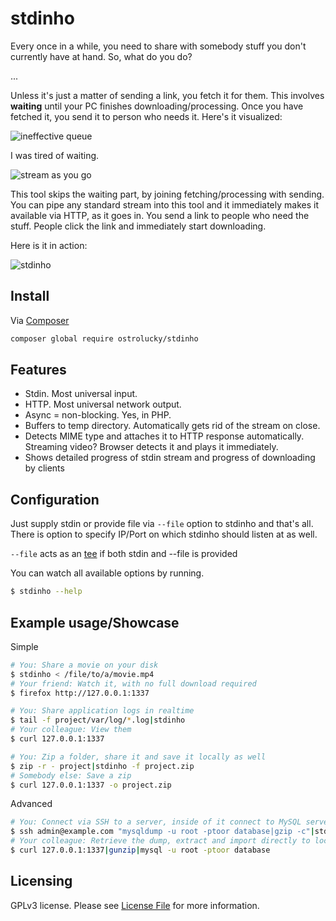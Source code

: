 # stdinho


Every once in a while, you need to share with somebody stuff you don't currently have at hand.
So, what do you do?

...

Unless it's just a matter of sending a link, you fetch it for them. 
This involves **waiting** until your PC finishes downloading/processing.
Once you have fetched it, you send it to person who needs it. Here's it visualized:

![ineffective queue](https://user-images.githubusercontent.com/496233/37245357-ff595ef8-2496-11e8-8c9a-0f10f9bd456f.gif)

I was tired of waiting.

![stream as you go](https://user-images.githubusercontent.com/496233/37245353-ed8cefd2-2496-11e8-801a-0654f15c5706.gif)


This tool skips the waiting part, by joining fetching/processing with sending. 
You can pipe any standard stream into this tool and it immediately makes
it available via HTTP, as it goes in. You send a link to people who need the stuff. 
People click the link and immediately start downloading.

Here is it in action:


![stdinho](https://user-images.githubusercontent.com/496233/37237663-e240866e-2416-11e8-9d03-386ae3790d1c.png)

## Install

Via [Composer](https://getcomposer.org/doc/00-intro.md)

```bash
composer global require ostrolucky/stdinho
```

## Features

* Stdin. Most universal input.
* HTTP. Most universal network output.
* Async = non-blocking. Yes, in PHP.
* Buffers to temp directory. Automatically gets rid of the stream on close.
* Detects MIME type and attaches it to HTTP response automatically. Streaming video? Browser detects it and plays it immediately.
* Shows detailed progress of stdin stream and progress of downloading by clients

## Configuration

Just supply stdin or provide file via `--file` option to stdinho and that's all. 
There is option to specify IP/Port on which stdinho should listen at as well.

`--file` acts as an [tee](https://en.wikipedia.org/wiki/Tee_(command)) if both stdin and --file is provided 

You can watch all available options by running. 
```bash
$ stdinho --help
``` 

## Example usage/Showcase
Simple
```bash
# You: Share a movie on your disk
$ stdinho < /file/to/a/movie.mp4
# Your friend: Watch it, with no full download required
$ firefox http://127.0.0.1:1337

# You: Share application logs in realtime
$ tail -f project/var/log/*.log|stdinho
# Your colleague: View them
$ curl 127.0.0.1:1337 

# You: Zip a folder, share it and save it locally as well
$ zip -r - project|stdinho -f project.zip
# Somebody else: Save a zip
$ curl 127.0.0.1:1337 -o project.zip
```

Advanced
```bash
# You: Connect via SSH to a server, inside of it connect to MySQL server, retrieve database dump, gzip it, retrieve it
$ ssh admin@example.com "mysqldump -u root -ptoor database|gzip -c"|stdinho
# Your colleague: Retrieve the dump, extract and import directly to local dev database
$ curl 127.0.0.1:1337|gunzip|mysql -u root -ptoor database
```


## Licensing

GPLv3 license. Please see [License File](LICENSE.md) for more information.
